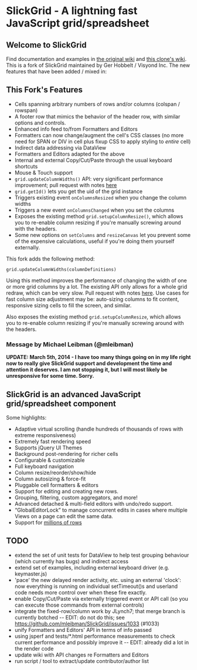 # SlickGrid - A lightning fast JavaScript grid/spreadsheet

## Welcome to SlickGrid

Find documentation and examples in [the original wiki](https://github.com/mleibman/SlickGrid/wiki) and [this clone's wiki](https://github.com/GerHobbelt/SlickGrid/wiki).
This is a fork of SlickGrid maintained by Ger Hobbelt / Visyond Inc. The new features that have been added / mixed in:

## This Fork's Features

* Cells spanning arbitrary numbers of rows and/or columns (colspan / rowspan)
* A footer row that mimics the behavior of the header row, with similar options and controls.
* Enhanced info feed to/from Formatters and Editors
* Formatters can now change/augment the cell's CSS classes (no more need for SPAN or DIV in cell plus fixup CSS to apply styling to *entire* cell)
* Indirect data addressing via DataView
* Formatters and Editors adapted for the above
* Internal and external Copy/Cut/Paste through the usual keyboard shortcuts
* Mouse & Touch support
* `grid.updateColumnWidths()` API: very significant performance improvement; pull request with notes [here](https://github.com/mleibman/SlickGrid/pull/897)
* `grid.getId()` lets you get the uid of the grid instance
* Triggers existing event `onColumnsResized` when you change the column widths
* Triggers a new event `onColumnsChanged` when you set the columns
* Exposes the existing method `grid.setupColumnResize()`, which allows you to re-enable column resizing if you're manually screwing around with the headers.
* Some new options on `setColumns` and `resizeCanvas` let you prevent some of the expensive calculations, useful if you're doing them yourself externally.



This fork adds the following method:

```
grid.updateColumnWidths(columnDefinitions)
```

Using this method improves the performance of changing the width of one or more grid columns by a lot. The existing API only allows for a whole grid redraw, which can be very slow. Pull request with notes [here](https://github.com/mleibman/SlickGrid/pull/897). Use cases for fast column size adjustment may be: auto-sizing columns to fit content, responsive sizing cells to fill the screen, and similar. 

Also exposes the existing method `grid.setupColumnResize`, which allows you to re-enable column resizing if you're manually screwing around with the headers.



### Message by Michael Leibman (@mleibman)

**UPDATE:  March 5th, 2014 - I have too many things going on in my life right now to really give SlickGrid support and development the time and attention it deserves.  I am not stopping it, but I will most likely be unresponsive for some time.  Sorry.**

## SlickGrid is an advanced JavaScript grid/spreadsheet component

Some highlights:

* Adaptive virtual scrolling (handle hundreds of thousands of rows with extreme responsiveness)
* Extremely fast rendering speed
* Supports jQuery UI Themes
* Background post-rendering for richer cells
* Configurable & customizable
* Full keyboard navigation
* Column resize/reorder/show/hide
* Column autosizing & force-fit
* Pluggable cell formatters & editors
* Support for editing and creating new rows.
* Grouping, filtering, custom aggregators, and more!
* Advanced detached & multi-field editors with undo/redo support.
* “GlobalEditorLock” to manage concurrent edits in cases where multiple Views on a page can edit the same data.
* Support for [millions of rows](http://stackoverflow.com/a/2569488/1269037)


## TODO

* extend the set of unit tests for DataView to help test grouping behaviour (which currently has bugs) and indirect access
* extend set of examples, including external keyboard driver (e.g. keymaster.js)
* 'pace' the new delayed render activity, etc. using an external 'clock': now everything is running on individual setTimeout()s and userland code needs more control over when these fire exactly.
* enable Copy/Cut/Paste via externally triggered event or API call (so you can execute those commands from external controls)
* integrate the fixed-row/column work by JLynch7; that merge branch is currently botched -- EDIT: do not do this; see https://github.com/mleibman/SlickGrid/issues/1033 (#1033)
* unify Formatters and Editors' API in terms of info passed
* using jsperf and tests/*.html performance measurements to check current performance and possibly improve it -- EDIT: already did a lot in the render code
* update wiki with API changes re Formatters and Editors
* run script / tool to extract/update contributor/author list

